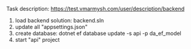 Task description:
https://test.vmarmysh.com/user/description/backend

1. load backend solution: backend.sln
2. update all "appsettings.json"
3. create database:
	dotnet ef database update -s api -p da_ef_model
4. start "api" project
